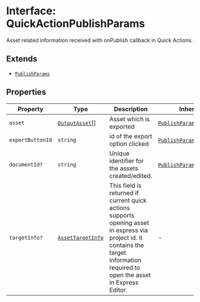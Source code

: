 # Interface: QuickActionPublishParams

Asset related information received with onPublish callback in Quick Actions.

## Extends

- [`PublishParams`](publish-params/index.md)

## Properties

| Property | Type | Description | Inherited from |
| ------ | ------ | ------ | ------ |
| `asset` | [`OutputAsset`](../../Asset.types/interfaces/output-asset/index.md)[] | Asset which is exported | [`PublishParams`](publish-params/index.md).`asset` |
| `exportButtonId` | `string` | id of the export option clicked | [`PublishParams`](publish-params/index.md).`exportButtonId` |
| `documentId?` | `string` | Unique identifier for the assets created/edited. | [`PublishParams`](publish-params/index.md).`documentId` |
| `targetInfo?` | [`AssetTargetInfo`](asset-target-info/index.md) | This field is returned if current quick actions supports opening asset in express via project id. It contains the target information required to open the asset in Express Editor. | - |
